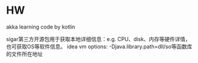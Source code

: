 # HW
akka learning code by  kotlin 

sigar第三方开源包用于获取本地详细信息：e.g. CPU、disk、内存等硬件详情，也可获取OS等软件信息。
idea vm options: -Djava.library.path=dll/so等函数库的文件所在地址
